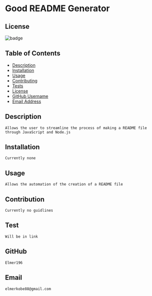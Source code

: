 # Good README Generator

  ## License
  ![badge](https://img.shields.io/badge/license-MIT-brightgreen)<br />

  ## Table of Contents
  - [Description](#Description)
  - [Installation](#Installation)
  - [Usage](#Usage)
  - [Contributing](#Contribution)
  - [Tests](#Test)
  - [License](#License)
  - [GitHub Username](#GitHub)
  - [Email Address](#Email)

  
  ## Description
    Allows the user to streamline the process of making a README file through JavaScript and Node.js

  ## Installation
    Currently none

  ## Usage
    Allows the automation of the creation of a README file

  ## Contribution
    Currently no guidlines

  ## Test
    Will be in link

  ## GitHub
    Elmer196

  ## Email
    elmerkobe88@gmail.com



